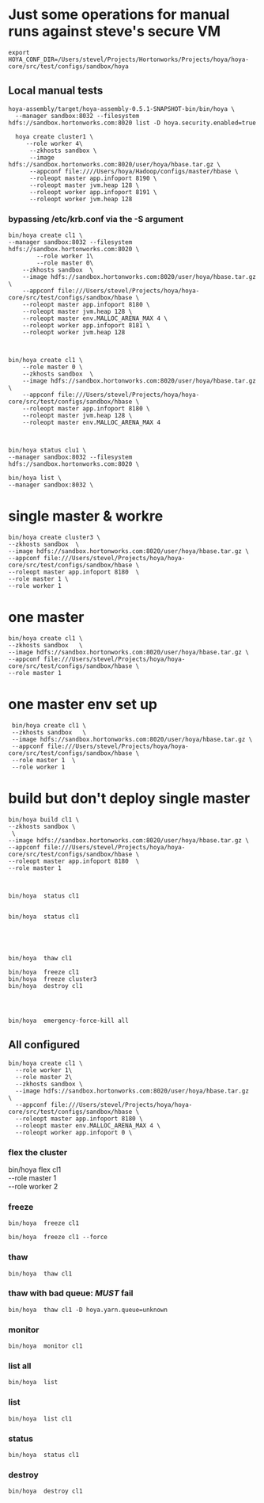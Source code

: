 <!---
  Licensed under the Apache License, Version 2.0 (the "License");
  you may not use this file except in compliance with the License.
  You may obtain a copy of the License at
  
   http://www.apache.org/licenses/LICENSE-2.0
  
  Unless required by applicable law or agreed to in writing, software
  distributed under the License is distributed on an "AS IS" BASIS,
  WITHOUT WARRANTIES OR CONDITIONS OF ANY KIND, either express or implied.
  See the License for the specific language governing permissions and
  limitations under the License. See accompanying LICENSE file.
-->

# Just some operations for manual runs against steve's secure VM


    export HOYA_CONF_DIR=/Users/stevel/Projects/Hortonworks/Projects/hoya/hoya-core/src/test/configs/sandbox/hoya

## Local manual tests



    
    hoya-assembly/target/hoya-assembly-0.5.1-SNAPSHOT-bin/bin/hoya \
      --manager sandbox:8032 --filesystem hdfs://sandbox.hortonworks.com:8020 list -D hoya.security.enabled=true
      
      hoya create cluster1 \
         --role worker 4\
          --zkhosts sandbox \
          --image hdfs://sandbox.hortonworks.com:8020/user/hoya/hbase.tar.gz \
          --appconf file:////Users/hoya/Hadoop/configs/master/hbase \
          --roleopt master app.infoport 8190 \
          --roleopt master jvm.heap 128 \
          --roleopt worker app.infoport 8191 \
          --roleopt worker jvm.heap 128 

 
### bypassing /etc/krb.conf via the -S argument

    bin/hoya create cl1 \
    --manager sandbox:8032 --filesystem hdfs://sandbox.hortonworks.com:8020 \
            --role worker 1\
            --role master 0\
        --zkhosts sandbox  \
        --image hdfs://sandbox.hortonworks.com:8020/user/hoya/hbase.tar.gz \
        --appconf file:///Users/stevel/Projects/hoya/hoya-core/src/test/configs/sandbox/hbase \
        --roleopt master app.infoport 8180 \
        --roleopt master jvm.heap 128 \
        --roleopt master env.MALLOC_ARENA_MAX 4 \
        --roleopt worker app.infoport 8181 \
        --roleopt worker jvm.heap 128 
        


    bin/hoya create cl1 \
        --role master 0 \
        --zkhosts sandbox  \
        --image hdfs://sandbox.hortonworks.com:8020/user/hoya/hbase.tar.gz \
        --appconf file:///Users/stevel/Projects/hoya/hoya-core/src/test/configs/sandbox/hbase \
        --roleopt master app.infoport 8180 \
        --roleopt master jvm.heap 128 \
        --roleopt master env.MALLOC_ARENA_MAX 4 
        
                
        
    bin/hoya status clu1 \
    --manager sandbox:8032 --filesystem hdfs://sandbox.hortonworks.com:8020 \
           
    bin/hoya list \
    --manager sandbox:8032 \
               

               
# single master & workre
     
    bin/hoya create cluster3 \
    --zkhosts sandbox  \
    --image hdfs://sandbox.hortonworks.com:8020/user/hoya/hbase.tar.gz \
    --appconf file:///Users/stevel/Projects/hoya/hoya-core/src/test/configs/sandbox/hbase \
    --roleopt master app.infoport 8180  \
    --role master 1 \
    --role worker 1 
    
    
# one master
     
    bin/hoya create cl1 \
    --zkhosts sandbox   \
    --image hdfs://sandbox.hortonworks.com:8020/user/hoya/hbase.tar.gz \
    --appconf file:///Users/stevel/Projects/hoya/hoya-core/src/test/configs/sandbox/hbase \
    --role master 1 

# one master env set up
      
     bin/hoya create cl1 \
     --zkhosts sandbox   \
     --image hdfs://sandbox.hortonworks.com:8020/user/hoya/hbase.tar.gz \
     --appconf file:///Users/stevel/Projects/hoya/hoya-core/src/test/configs/sandbox/hbase \
     --role master 1  \
     --role worker 1  
    
# build but don't deploy single master
     
    bin/hoya build cl1 \
    --zkhosts sandbox \
     \
    --image hdfs://sandbox.hortonworks.com:8020/user/hoya/hbase.tar.gz \
    --appconf file:///Users/stevel/Projects/hoya/hoya-core/src/test/configs/sandbox/hbase \
    --roleopt master app.infoport 8180  \
    --role master 1 
         

               
    bin/hoya  status cl1 
    
    
    bin/hoya  status cl1 
     
   
     
     
               
    bin/hoya  thaw cl1  
                   
    bin/hoya  freeze cl1  
    bin/hoya  freeze cluster3  
    bin/hoya  destroy cl1  
    
    
      
         
    bin/hoya  emergency-force-kill all 
     
     
## All configured 
     
     
    bin/hoya create cl1 \
      --role worker 1\
      --role master 2\
      --zkhosts sandbox \
      --image hdfs://sandbox.hortonworks.com:8020/user/hoya/hbase.tar.gz  \
      --appconf file:///Users/stevel/Projects/hoya/hoya-core/src/test/configs/sandbox/hbase \
      --roleopt master app.infoport 8180 \
      --roleopt master env.MALLOC_ARENA_MAX 4 \
      --roleopt worker app.infoport 0 \
  
### flex the cluster
  
   bin/hoya flex cl1 \
    --role master 1 \
    --role worker 2 
    
### freeze

    bin/hoya  freeze cl1 
    
    bin/hoya  freeze cl1 --force 
    
### thaw

    bin/hoya  thaw cl1
    
    
### thaw with bad queue: _MUST_ fail
    
    bin/hoya  thaw cl1 -D hoya.yarn.queue=unknown
     
### monitor

    bin/hoya  monitor cl1      

### list all

    bin/hoya  list
     
### list

    bin/hoya  list cl1 
    
### status

    bin/hoya  status cl1 
    
### destroy

    bin/hoya  destroy cl1 